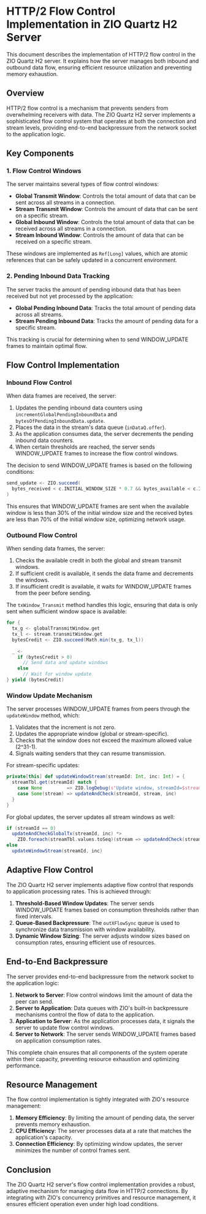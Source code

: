 # HTTP/2 Flow Control Implementation in ZIO Quartz H2 Server

This document describes the implementation of HTTP/2 flow control in the ZIO Quartz H2 server. It explains how the server manages both inbound and outbound data flow, ensuring efficient resource utilization and preventing memory exhaustion.

## Overview

HTTP/2 flow control is a mechanism that prevents senders from overwhelming receivers with data. The ZIO Quartz H2 server implements a sophisticated flow control system that operates at both the connection and stream levels, providing end-to-end backpressure from the network socket to the application logic.

## Key Components

### 1. Flow Control Windows

The server maintains several types of flow control windows:

- **Global Transmit Window**: Controls the total amount of data that can be sent across all streams in a connection.
- **Stream Transmit Window**: Controls the amount of data that can be sent on a specific stream.
- **Global Inbound Window**: Controls the total amount of data that can be received across all streams in a connection.
- **Stream Inbound Window**: Controls the amount of data that can be received on a specific stream.

These windows are implemented as `Ref[Long]` values, which are atomic references that can be safely updated in a concurrent environment.

### 2. Pending Inbound Data Tracking

The server tracks the amount of pending inbound data that has been received but not yet processed by the application:

- **Global Pending Inbound Data**: Tracks the total amount of pending data across all streams.
- **Stream Pending Inbound Data**: Tracks the amount of pending data for a specific stream.

This tracking is crucial for determining when to send WINDOW_UPDATE frames to maintain optimal flow.

## Flow Control Implementation

### Inbound Flow Control

When data frames are received, the server:

1. Updates the pending inbound data counters using `incrementGlobalPendingInboundData` and `bytesOfPendingInboundData.update`.
2. Places the data in the stream's data queue (`inDataQ.offer`).
3. As the application consumes data, the server decrements the pending inbound data counters.
4. When certain thresholds are reached, the server sends WINDOW_UPDATE frames to increase the flow control windows.

The decision to send WINDOW_UPDATE frames is based on the following conditions:

```scala
send_update <- ZIO.succeed(
  bytes_received < c.INITIAL_WINDOW_SIZE * 0.7 && bytes_available < c.INITIAL_WINDOW_SIZE * 0.3
)
```

This ensures that WINDOW_UPDATE frames are sent when the available window is less than 30% of the initial window size and the received bytes are less than 70% of the initial window size, optimizing network usage.

### Outbound Flow Control

When sending data frames, the server:

1. Checks the available credit in both the global and stream transmit windows.
2. If sufficient credit is available, it sends the data frame and decrements the windows.
3. If insufficient credit is available, it waits for WINDOW_UPDATE frames from the peer before sending.

The `txWindow_Transmit` method handles this logic, ensuring that data is only sent when sufficient window space is available:

```scala
for {
  tx_g <- globalTransmitWindow.get
  tx_l <- stream.transmitWindow.get
  bytesCredit <- ZIO.succeed(Math.min(tx_g, tx_l))
  
  _ <-
    if (bytesCredit > 0)
      // Send data and update windows
    else 
      // Wait for window update
} yield (bytesCredit)
```

### Window Update Mechanism

The server processes WINDOW_UPDATE frames from peers through the `updateWindow` method, which:

1. Validates that the increment is not zero.
2. Updates the appropriate window (global or stream-specific).
3. Checks that the window does not exceed the maximum allowed value (2^31-1).
4. Signals waiting senders that they can resume transmission.

For stream-specific updates:

```scala
private[this] def updateWindowStream(streamId: Int, inc: Int) = {
  streamTbl.get(streamId) match {
    case None         => ZIO.logDebug(s"Update window, streamId=$streamId invalid or closed already")
    case Some(stream) => updateAndCheck(streamId, stream, inc)
  }
}
```

For global updates, the server updates all stream windows as well:

```scala
if (streamId == 0)
  updateAndCheckGlobalTx(streamId, inc) *>
    ZIO.foreach(streamTbl.values.toSeq)(stream => updateAndCheck(streamId, stream, inc)).unit
else 
  updateWindowStream(streamId, inc)
```

## Adaptive Flow Control

The ZIO Quartz H2 server implements adaptive flow control that responds to application processing rates. This is achieved through:

1. **Threshold-Based Window Updates**: The server sends WINDOW_UPDATE frames based on consumption thresholds rather than fixed intervals.
2. **Queue-Based Backpressure**: The `outXFlowSync` queue is used to synchronize data transmission with window availability.
3. **Dynamic Window Sizing**: The server adjusts window sizes based on consumption rates, ensuring efficient use of resources.

## End-to-End Backpressure

The server provides end-to-end backpressure from the network socket to the application logic:

1. **Network to Server**: Flow control windows limit the amount of data the peer can send.
2. **Server to Application**: Data queues with ZIO's built-in backpressure mechanisms control the flow of data to the application.
3. **Application to Server**: As the application processes data, it signals the server to update flow control windows.
4. **Server to Network**: The server sends WINDOW_UPDATE frames based on application consumption rates.

This complete chain ensures that all components of the system operate within their capacity, preventing resource exhaustion and optimizing performance.

## Resource Management

The flow control implementation is tightly integrated with ZIO's resource management:

1. **Memory Efficiency**: By limiting the amount of pending data, the server prevents memory exhaustion.
2. **CPU Efficiency**: The server processes data at a rate that matches the application's capacity.
3. **Connection Efficiency**: By optimizing window updates, the server minimizes the number of control frames sent.

## Conclusion

The ZIO Quartz H2 server's flow control implementation provides a robust, adaptive mechanism for managing data flow in HTTP/2 connections. By integrating with ZIO's concurrency primitives and resource management, it ensures efficient operation even under high load conditions.
